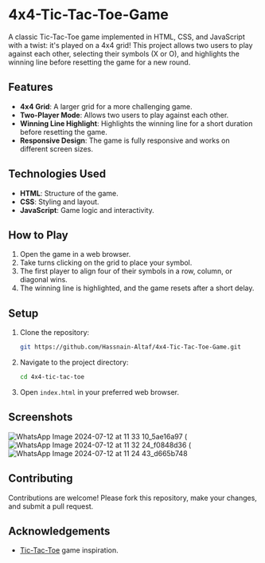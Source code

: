 # 4x4-Tic-Tac-Toe-Game
A classic Tic-Tac-Toe game implemented in HTML, CSS, and JavaScript with a twist: it's played on a 4x4 grid! This project allows two users to play against each other, selecting their symbols (X or O), and highlights the winning line before resetting the game for a new round.

## Features

- **4x4 Grid**: A larger grid for a more challenging game.
- **Two-Player Mode**: Allows two users to play against each other.
- **Winning Line Highlight**: Highlights the winning line for a short duration before resetting the game.
- **Responsive Design**: The game is fully responsive and works on different screen sizes.

## Technologies Used

- **HTML**: Structure of the game.
- **CSS**: Styling and layout.
- **JavaScript**: Game logic and interactivity.

## How to Play

1. Open the game in a web browser.
2. Take turns clicking on the grid to place your symbol.
3. The first player to align four of their symbols in a row, column, or diagonal wins.
4. The winning line is highlighted, and the game resets after a short delay.

## Setup

1. Clone the repository:
    ```bash
    git https://github.com/Hassnain-Altaf/4x4-Tic-Tac-Toe-Game.git
    ```
2. Navigate to the project directory:
    ```bash
    cd 4x4-tic-tac-toe
    ```
3. Open `index.html` in your preferred web browser.

## Screenshots

![WhatsApp Image 2024-07-12 at 11 33 10_5ae16a97](https://github.com/user-attachments/assets/0676af44-ff01-4a74-97e5-4a383d045364)
(![WhatsApp Image 2024-07-12 at 11 32 24_f0848d36](https://github.com/user-attachments/assets/c7dd64c0-4217-4a8e-b90b-ae3a2ef3a249)
(![WhatsApp Image 2024-07-12 at 11 24 43_d665b748](https://github.com/user-attachments/assets/e8217a6f-8f20-44a4-b208-2f1fab13adf3)

## Contributing

Contributions are welcome! Please fork this repository, make your changes, and submit a pull request.

## Acknowledgements

- [Tic-Tac-Toe](https://en.wikipedia.org/wiki/Tic-tac-toe) game inspiration.
